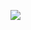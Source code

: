 ![ ](https://cdn.dribbble.com/users/1277312/screenshots/14733298/media/39b1045e593737587dd60e42c8422d1f.gif)
